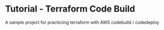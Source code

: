 # Tutorial - Terraform Code Build
A sample project for practiciing terraform with AWS codebuild / codedeploy
